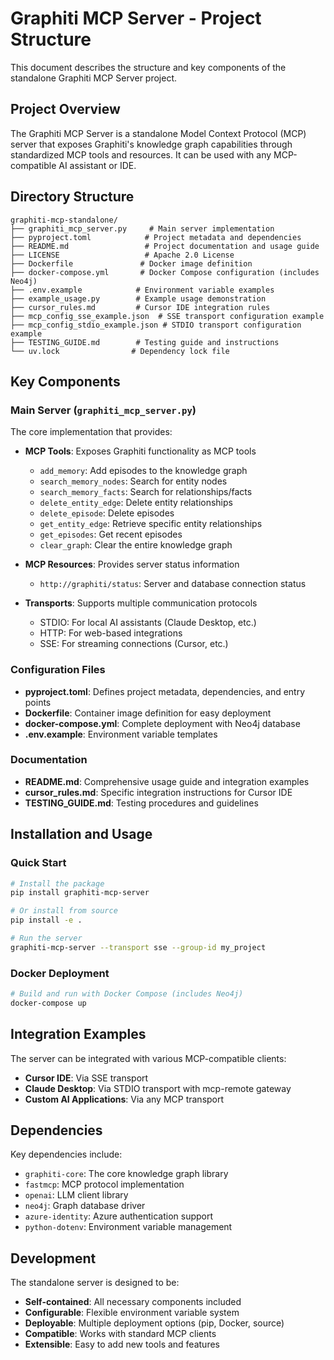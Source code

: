 # Graphiti MCP Server - Project Structure

This document describes the structure and key components of the standalone Graphiti MCP Server project.

## Project Overview

The Graphiti MCP Server is a standalone Model Context Protocol (MCP) server that exposes Graphiti's knowledge graph capabilities through standardized MCP tools and resources. It can be used with any MCP-compatible AI assistant or IDE.

## Directory Structure

```
graphiti-mcp-standalone/
├── graphiti_mcp_server.py     # Main server implementation
├── pyproject.toml            # Project metadata and dependencies
├── README.md                 # Project documentation and usage guide
├── LICENSE                   # Apache 2.0 License
├── Dockerfile               # Docker image definition
├── docker-compose.yml       # Docker Compose configuration (includes Neo4j)
├── .env.example            # Environment variable examples
├── example_usage.py        # Example usage demonstration
├── cursor_rules.md         # Cursor IDE integration rules
├── mcp_config_sse_example.json  # SSE transport configuration example
├── mcp_config_stdio_example.json # STDIO transport configuration example
├── TESTING_GUIDE.md        # Testing guide and instructions
└── uv.lock                # Dependency lock file
```

## Key Components

### Main Server (`graphiti_mcp_server.py`)

The core implementation that provides:

- **MCP Tools**: Exposes Graphiti functionality as MCP tools
  - `add_memory`: Add episodes to the knowledge graph
  - `search_memory_nodes`: Search for entity nodes
  - `search_memory_facts`: Search for relationships/facts
  - `delete_entity_edge`: Delete entity relationships
  - `delete_episode`: Delete episodes
  - `get_entity_edge`: Retrieve specific entity relationships
  - `get_episodes`: Get recent episodes
  - `clear_graph`: Clear the entire knowledge graph

- **MCP Resources**: Provides server status information
  - `http://graphiti/status`: Server and database connection status

- **Transports**: Supports multiple communication protocols
  - STDIO: For local AI assistants (Claude Desktop, etc.)
  - HTTP: For web-based integrations
  - SSE: For streaming connections (Cursor, etc.)

### Configuration Files

- **pyproject.toml**: Defines project metadata, dependencies, and entry points
- **Dockerfile**: Container image definition for easy deployment
- **docker-compose.yml**: Complete deployment with Neo4j database
- **.env.example**: Environment variable templates

### Documentation

- **README.md**: Comprehensive usage guide and integration examples
- **cursor_rules.md**: Specific integration instructions for Cursor IDE
- **TESTING_GUIDE.md**: Testing procedures and guidelines

## Installation and Usage

### Quick Start

```bash
# Install the package
pip install graphiti-mcp-server

# Or install from source
pip install -e .

# Run the server
graphiti-mcp-server --transport sse --group-id my_project
```

### Docker Deployment

```bash
# Build and run with Docker Compose (includes Neo4j)
docker-compose up
```

## Integration Examples

The server can be integrated with various MCP-compatible clients:

- **Cursor IDE**: Via SSE transport
- **Claude Desktop**: Via STDIO transport with mcp-remote gateway
- **Custom AI Applications**: Via any MCP transport

## Dependencies

Key dependencies include:

- `graphiti-core`: The core knowledge graph library
- `fastmcp`: MCP protocol implementation
- `openai`: LLM client library
- `neo4j`: Graph database driver
- `azure-identity`: Azure authentication support
- `python-dotenv`: Environment variable management

## Development

The standalone server is designed to be:

- **Self-contained**: All necessary components included
- **Configurable**: Flexible environment variable system
- **Deployable**: Multiple deployment options (pip, Docker, source)
- **Compatible**: Works with standard MCP clients
- **Extensible**: Easy to add new tools and features
